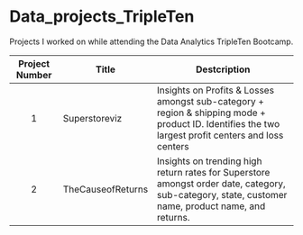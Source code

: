 # Data_projects_TripleTen
Projects I worked on while attending the Data Analytics TripleTen Bootcamp.


|Project Number | Title | Destcription |
| :------------: | ------------ | ----------- |
| 1 | Superstoreviz | Insights on Profits & Losses amongst sub-category + region & shipping mode + product ID. Identifies the two largest profit centers and loss centers |
| 2 | TheCauseofReturns | Insights on trending high return rates for Superstore amongst order date, category, sub-category, state, customer name, product name, and returns. |
